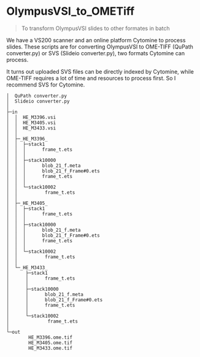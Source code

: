 # OlympusVSI_to_OMETiff
> To transform OlympusVSI slides to other formates in batch

We have a VS200 scanner and an online platform Cytomine to process slides. These scripts are for converting OlympusVSI to OME-TIFF (QuPath converter.py) or SVS (Slideio converter.py), two formats Cytomine can process.

It turns out uploaded SVS files can be directly indexed by Cytomine, while OME-TIFF requires a lot of time and resources to process first. So I recommend SVS for Cytomine.


```
│  QuPath converter.py
│  Slideio converter.py
│
├─in
│  │  HE_M3396.vsi
│  │  HE_M3405.vsi
│  │  HE_M3433.vsi
│  │
│  ├─_HE_M3396_
│  │  ├─stack1
│  │  │      frame_t.ets
│  │  │
│  │  ├─stack10000
│  │  │      blob_21_f.meta
│  │  │      blob_21_f_Frame#0.ets
│  │  │      frame_t.ets
│  │  │
│  │  └─stack10002
│  │          frame_t.ets
│  │
│  ├─_HE_M3405_
│  │  ├─stack1
│  │  │      frame_t.ets
│  │  │
│  │  ├─stack10000
│  │  │      blob_21_f.meta
│  │  │      blob_21_f_Frame#0.ets
│  │  │      frame_t.ets
│  │  │
│  │  └─stack10002
│  │          frame_t.ets
│  │
│  └─_HE_M3433_
│      ├─stack1
│      │      frame_t.ets
│      │
│      ├─stack10000
│      │      blob_21_f.meta
│      │      blob_21_f_Frame#0.ets
│      │      frame_t.ets
│      │
│      └─stack10002
│              frame_t.ets
│
└─out
        HE_M3396.ome.tif
        HE_M3405.ome.tif
        HE_M3433.ome.tif
```
